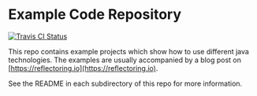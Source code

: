 # Example Code Repository

[![Travis CI Status](https://travis-ci.org/thombergs/code-examples.svg?branch=master)](https://travis-ci.org/thombergs/code-examples)

This repo contains example projects which show how to use different java technologies.
The examples are usually accompanied by a blog post on [https://reflectoring.io](https://reflectoring.io).

See the README in each subdirectory of this repo for more information. 
